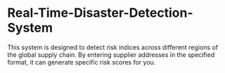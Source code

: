 # Real-Time-Disaster-Detection-System
This system is designed to detect risk indices across different regions of the global supply chain. By entering supplier addresses in the specified format, it can generate specific risk scores for you.
